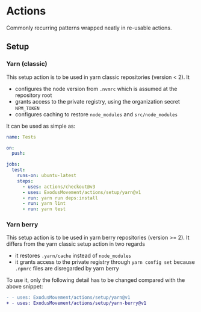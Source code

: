 # Actions

Commonly recurring patterns wrapped neatly in re-usable actions.

## Setup

### Yarn (classic)

This setup action is to be used in yarn classic repositories (version < 2). It

- configures the node version from `.nvmrc` which is assumed at the repository root
- grants access to the private registry, using the organization secret `NPM_TOKEN`
- configures caching to restore `node_modules` and `src/node_modules`

It can be used as simple as:

```yml
name: Tests

on:
  push:

jobs:
  test:
    runs-on: ubuntu-latest
    steps:
      - uses: actions/checkout@v3
      - uses: ExodusMovement/actions/setup/yarn@v1
      - run: yarn run deps:install
      - run: yarn lint
      - run: yarn test
```

### Yarn berry

This setup action is to be used in yarn berry repositories (version >= 2).
It differs from the yarn classic setup action in two regards

- it restores `.yarn/cache` instead of `node_modules`
- it grants access to the private registry through `yarn config set` because `.npmrc` files are disregarded by yarn berry

To use it, only the following detail has to be changed compared with the above snippet:

```diff
- - uses: ExodusMovement/actions/setup/yarn@v1
+ - uses: ExodusMovement/actions/setup/yarn-berry@v1
```
